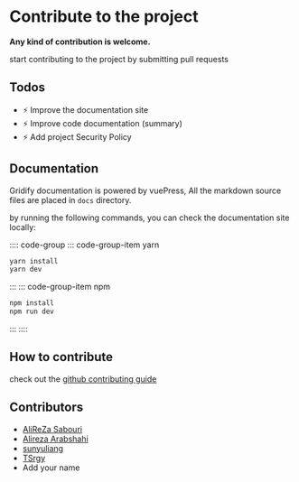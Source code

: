 # Contribute to the project

**Any kind of contribution is welcome.**

start contributing to the project by submitting pull requests

## Todos

- :zap: Improve the documentation site
- :zap: Improve code documentation (summary)
- :zap: Add project Security Policy

## Documentation

Gridify documentation is powered by vuePress,
All the markdown source files are placed in `docs` directory.

by running the following commands, you can check the documentation site locally:

:::: code-group
::: code-group-item yarn

```cmd
yarn install
yarn dev
```

:::
::: code-group-item npm

```cmd
npm install
npm run dev
```

:::
::::

## How to contribute

check out the [github contributing guide](https://git-scm.com/book/en/v2/GitHub-Contributing-to-a-Project)

## Contributors

- [AliReZa Sabouri](https://github.com/alirezanet)
- [Alireza Arabshahi](https://github.com/AlirezaArabshahi)
- [sunyuliang](https://github.com/sunyuliang)
- [TSrgy](https://github.com/TSrgy)
- Add your name
